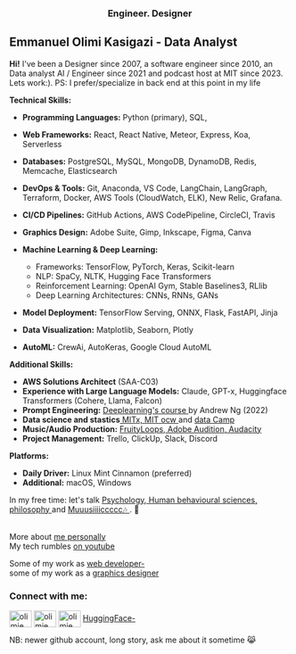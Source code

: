
<!--<a href="https://news.mit.edu/2022/new-world-learning-mit-ocw-emmanuel-kasigazi-1107"  target="_blank" > ![rect112z132](https://github.com/olimiemma/olimiemma/assets/98601170/109b1c04-65a9-4694-9f22-341253c2ec3f) </a> -->

<h3 align="center">  Engineer. Designer </h3>

## Emmanuel Olimi Kasigazi - Data Analyst

**Hi!** I've been a Designer since 2007, a software engineer since 2010, an Data analyst AI / Engineer since 2021 and podcast host at MIT since 2023. Lets work:).
PS: I prefer/specialize in back end at this point in my life 



**Technical Skills:**

* **Programming Languages:** Python (primary), SQL,
* **Web Frameworks:** React, React Native, Meteor, Express, Koa, Serverless
* **Databases:** PostgreSQL, MySQL, MongoDB, DynamoDB, Redis, Memcache, Elasticsearch
* **DevOps & Tools:** Git, Anaconda, VS Code, LangChain, LangGraph, Terraform, Docker, AWS Tools (CloudWatch, ELK), New Relic, Grafana.
* **CI/CD Pipelines:** GitHub Actions, AWS CodePipeline, CircleCI, Travis
* **Graphics Design:** Adobe Suite, Gimp, Inkscape, Figma, Canva

* **Machine Learning & Deep Learning:**
    * Frameworks: TensorFlow, PyTorch, Keras, Scikit-learn
    * NLP: SpaCy, NLTK, Hugging Face Transformers
    * Reinforcement Learning: OpenAI Gym, Stable Baselines3, RLlib
    * Deep Learning Architectures: CNNs, RNNs, GANs
* **Model Deployment:** TensorFlow Serving, ONNX, Flask, FastAPI, Jinja
* **Data Visualization:** Matplotlib, Seaborn, Plotly
* **AutoML:** CrewAi, AutoKeras, Google Cloud AutoML

**Additional Skills:**

* **AWS Solutions Architect** (SAA-C03)
* **Experience with Large Language Models:** Claude, GPT-x, Huggingface Transformers (Cohere, Llama, Falcon)
* **Prompt Engineering:** <a href="https://learn.deeplearning.ai/courses/chatgpt-prompt-eng/lesson/3/iterative">Deeplearning's course </a> by Andrew Ng (2022)
* **Data science and stastics**<a href="https://www.linkedin.com/posts/mit-opencourseware_emmanuels-learning-journey-activity-7196196069230157825-t3Yg?utm_source=share&utm_medium=member_desktop"> MITx, MIT ocw </a>  and  <a href="[https://linktr.ee/olimiemma](https://www.datacamp.com/statement-of-accomplishment/course/6a364d7667a9db55b8b18658b527c2f4fdeb9091?raw=1)">data Camp</a>  
* **Music/Audio Production:** <a href="soundcloud.com/ekolegend">FruityLoops, Adobe Audition, Audacity</a> 
* **Project Management:** Trello, ClickUp, Slack, Discord

**Platforms:**

* **Daily Driver:** Linux Mint Cinnamon (preferred)
* **Additional:** macOS, Windows

 
 In my free time: let's talk <a href="https://www.youtube.com/shorts/kLuUwJs_VKA" target="_blank" > Psychology, Human behavioural sciences, philosophy </a> and <a href="https://soundcloud.com/ekolegend" target="_blank" >  Muuusiiiiccccc🎶 <a/>. 🙂

 <br> More about <a href="https://linktr.ee/olimiemma">me personally</a> 
<br> My tech rumbles  <a href="https://youtu.be/8MTiHNtl3sg?si=lcH0BSc5S-y6HuaT">on youtube</a> 

Some of my work as <a href="https://dusupay.com/">web developer-</a>  
some of my work as a <a href="https://www.linkedin.com/in/olimiemma/details/experience/418749680/multiple-media-viewer/?profileId=ACoAABAmFT8Bi63w_ney1ZysB9YSmEbb9mzvJlw&treasuryMediaId=1716131984120"> graphics designer </a> 

<h3 align="left">Connect  with me:</h3>
<p align="left">

<a href="https://twitter.com/olimiemma" target="blank"><img align="center" src="https://raw.githubusercontent.com/rahuldkjain/github-profile-readme-generator/master/src/images/icons/Social/twitter.svg" alt="olimiemma" height="30" width="40" /></a>
<a href="https://linkedin.com/in/olimiemma" target="blank"><img align="center" src="https://raw.githubusercontent.com/rahuldkjain/github-profile-readme-generator/master/src/images/icons/Social/linked-in-alt.svg" alt="olimiemma" height="30" width="40" /></a>
<a href="https://fb.com/olimiemma" target="blank"><img align="center" src="https://raw.githubusercontent.com/rahuldkjain/github-profile-readme-generator/master/src/images/icons/Social/facebook.svg" alt="olimiemma" height="30" width="40" /></a>
 <a href="https://huggingface.co/olimiemma/">HuggingFace-</a> 

NB: newer github account, long story, ask me about it sometime 😹
</p>
